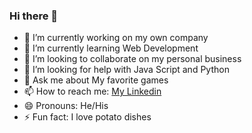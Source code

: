 ### Hi there 👋
- 🔭 I’m currently working on my own company
- 🌱 I’m currently learning Web Development
- 👯 I’m looking to collaborate on my personal business
- 🤔 I’m looking for help with Java Script and Python
- 💬 Ask me about My favorite games
- 📫 How to reach me: [My Linkedin](https://www.linkedin.com/in/rafael-loureiro-9a086a174/)
- 😄 Pronouns: He/His
- ⚡ Fun fact: I love potato dishes
